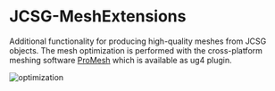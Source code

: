 # JCSG-MeshExtensions
Additional functionality for producing high-quality meshes from JCSG objects. The mesh optimization is performed with the cross-platform meshing software [ProMesh](http://promesh3d.com/) which is available as ug4 plugin.

<img src="https://raw.githubusercontent.com/miho/JCSG-MeshExtensions/master/res/img/optimize.jpg" alt="optimization" width="width=100">
